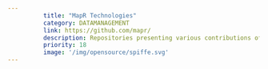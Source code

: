 ```yaml
---
          title: "MapR Technologies"
          category: DATAMANAGEMENT
          link: https://github.com/mapr/
          description: Repositories presenting various contributions of MapR to Apache Open Source projects and proper developments.
          priority: 18
          image: '/img/opensource/spiffe.svg'
---
```

          